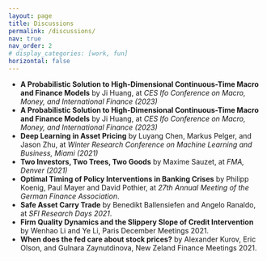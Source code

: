 ```yaml
---
layout: page
title: Discussions
permalink: /discussions/
nav: true
nav_order: 2
# display_categories: [work, fun]
horizontal: false
---
```


* **A Probabilistic Solution to High-Dimensional Continuous-Time Macro and Finance Models** by Ji Huang, at *CES Ifo Conference on Macro, Money, and International Finance (2023)*
* **A Probabilistic Solution to High-Dimensional Continuous-Time Macro and Finance Models** by Ji Huang, at *CES Ifo Conference on Macro, Money, and International Finance (2023)*
* **Deep Learning in Asset Pricing** by Luyang Chen, Markus Pelger, and Jason Zhu, at *Winter Research Conference on Machine Learning and Business, Miami (2021)*
* **Two Investors, Two Trees, Two Goods** by Maxime Sauzet, at *FMA, Denver (2021)*
* **Optimal Timing of Policy Interventions in Banking Crises** by Philipp Koenig, Paul Mayer and David Pothier, at *27th Annual Meeting of the German Finance Association*.
* **Safe Asset Carry Trade** by Benedikt Ballensiefen and Angelo Ranaldo, at *SFI Research Days 2021*.
* **Firm Quality Dynamics and the Slippery Slope of Credit Intervention** by Wenhao Li and Ye Li, Paris December Meetings 2021.
* **When does the fed care about stock prices?** by Alexander Kurov, Eric Olson, and Gulnara Zaynutdinova, New Zeland Finance Meetings 2021.
